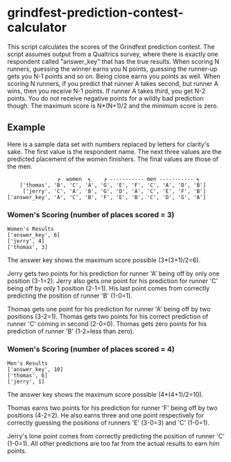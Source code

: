 # grindfest-prediction-contest-calculator
This script calculates the scores of the Grindfest prediction contest. The script assumes output from a Qualtrics survey, where there is exactly one respondent called "answer_key" that has the true results. When scoring N runners, guessing the winner earns you N points, guessing the runner-up gets you N-1 points and so on. Being close earns you points as well. When scoring N runners, if you predict that runner A takes second, but runner A wins, then you receive N-1 points. If runner A takes third, you get N-2 points. You do not receive negative points for a wildly bad prediction though. The maximum score is N*(N+1)/2 and the minimum score is zero.

## Example
Here is a sample data set with numbers replaced by letters for clarity's sake. The first value is the respondent name. The next three values are the predicted placement of the women finishers. The final values are those of the men.
```
                ┍  women  ┑    ┍ ----------- men ----------- ┑
    ['thomas', 'B', 'C', 'A', 'G', 'E', 'F', 'C', 'A', 'D', 'B']
     ['jerry', 'C', 'A', 'B', 'G', 'D', 'A', 'C', 'E', 'F', 'B']
['answer_key', 'A', 'C', 'B', 'F', 'E', 'B', 'C', 'D', 'G', 'A']
```
### Women's Scoring (number of places scored = 3)
```
Women's Results
['answer_key', 6]
['jerry', 4]
['thomas', 3]
```
The answer key shows the maximum score possible (3*(3+1)/2=6).

Jerry gets two points for his prediction for runner 'A' being off by only one position (3-1=2). Jerry also gets one point for his prediction for runner 'C' being off by only 1 position (2-1=1). His last point comes from correctly predicting the position of runner 'B' (1-0=1).

Thomas gets one point for his prediction for runner 'A' being off by two positions (3-2=1). Thomas gets two points for his correct prediction of runner 'C' coming in second (2-0=0). Thomas gets zero points for his prediction of runner 'B' (1-2=less than zero).

### Women's Scoring (number of places scored = 4)
```
Men's Results
['answer_key', 10]
['thomas', 6]
['jerry', 1]
```
The answer key shows the maximum score possible (4*(4+1)/2=10).

Thomas earns two points for his prediction for runner 'F' being off by two positions (4-2=2). He also earns three and one point respectively for correctly guessing the positions of runners 'E' (3-0=3) and 'C' (1-0=1).

Jerry's lone point comes from correctly predicting the position of runner 'C' (1-0=1). All other predictions are too far from the actual results to earn him points.
